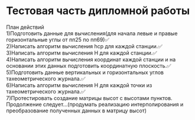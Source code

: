 # Тестовая часть дипломной работы
План действий  
1)Подготовить данные для вычисления(для начала левые и правые горизонтальные углы от пп25 по пп69)✅  
2)Написать алгоритм вычисления hср для каждой станции.✅  
3)Написать алгоритм вычисления H для каждой станции.✅  
4)Написать алгоритм вычисления координат каждой станции и на основании этих данных подготовить координатную плоскость.✅  
5)Подготовить данные вертикальных и горизонтальных углов тахеометрического журнала.✅  
6)Написать алгоритм вычисления H для каждой точки из тахеометрического журнала.✅   
7)Протестировать создание матрицы высот с высотами пунктов.
Продолжение следует...(продумать реализацию интерполирования и преобразование полученных данных в матрицу высот)  
